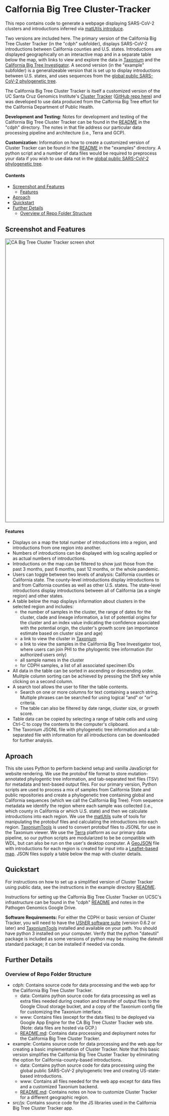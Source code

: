 # Calfornia Big Tree Cluster-Tracker
This repo contains code to generate a webpage displaying SARS-CoV-2 clusters and introductions inferred via [matUtils introduce](https://usher-wiki.readthedocs.io/en/latest/matUtils.html#introduce). 

Two versions are included here. The primary version of the California Big Tree Cluster Tracker (in the "cdph" subfolder), displays SARS-CoV-2 introductions between California counties and U.S. states. Introductions are displayed geographically on an interactive map and in a separate table below the map, with links to view and explore the data in [Taxonium](http://taxonium.org) and the [California Big Tree Investigator](https://github.com/pathogen-genomics/paui-mapper). A second version (in the "example" subfolder) is a generalizeable version that is set up to display introductions between U.S. states, and uses sequences from the [global public SARS-CoV-2 phylogenetic tree](https://hgdownload.soe.ucsc.edu/goldenPath/wuhCor1/UShER_SARS-CoV-2/).

The California Big Tree Cluster Tracker is itself a customized version of the UC Santa Cruz Genomics Institute's [Cluster Tracker](https://clustertracker.gi.ucsc.edu/) ([GitHub repo here](https://github.com/jmcbroome/introduction-website)) and was developed to use data produced from the Calfornia Big Tree effort for the California Department of Public Health.

**Development and Testing:** Notes for development and testing of the California Big Tree Cluster Tracker can be found in the [README](cdph/README.md) in the "cdph" directory. The notes in that file address our particular data processing pipeline and architecture (i.e., Terra and GCP).

**Customization:** Information on how to create a customized version of Cluster Tracker can be found in the [README](example/README.md) in the "examples" directory. A python script and a number of data files would be required to preprocess your data if you wish to use data not in the [global public SARS-CoV-2 phylogenetic tree](https://hgdownload.soe.ucsc.edu/goldenPath/wuhCor1/UShER_SARS-CoV-2/).

#### Contents

* [Screenshot and Features](#screenshot-and-features)
  * [Features](#features)
* [Aproach](#aproach)
* [Quickstart](#quickstart)
* [Further Details](#further-details)
  * [Overview of Repo Folder Structure](#overview-of-repo-folder-structure)

## Screenshot and Features

<img width="900" style="border: 1px solid gray;" alt="CA Big Tree Cluster Tracker screen shot" src="https://user-images.githubusercontent.com/67020823/234706279-a62680b5-ee23-48cf-b275-788a3238bba7.png">

#### Features

* Displays on a map the total number of introductions into a region, and introductions from one region into another.
* Numbers of introductions can be displayed with log scaling applied or as actual numbers of introductions.
* Introductions on the map can be filtered to show just those from the past 3 months, past 6 months, past 12 months, or the whole pandemic.
* Users can toggle between two levels of analysis: California counties or California state. The county-level introductions display introductions to and from Calfornia counties as well as other U.S. states. The state-level introductions display introductions between all of California (as a single region) and other states.
* A table below the map displays information about clusters in the selected region and includes:
  * the number of samples in the cluster, the range of dates for the cluster, clade and lineage information, a list of potential origins for the cluster and an index value indicating the confidence associated with the potential origin, the cluster's growth score (an importance estimate based on cluster size and age)
  * a link to view the cluster in [Taxonium](http://taxonium.org)
  * a link to view the samples in the California Big Tree Investigator tool, where users can join PHI to the phylogentic tree information (for authorized users only)
  * all sample names in the cluster
  * for CDPH samples, a list of all associated specimen IDs
* All data in the table can be sorted in ascending or descending order. Mulitple column sorting can be achieved by pressing the Shift key while clicking on a second column.
* A search tool allows the user to filter the table contents.
  * Search on one or more columns for text containing a search string. Multiple phrases can be searched for using logical "and" or "or" criteria.
  * The table can also be filtered by date range, cluster size, or growth score.
* Table data can be copied by selecting a range of table cells and using Ctrl-C to copy the contents to the computer's clipboard.
* The Taxonium JSONL file with phylogenetic tree information and a tab-separated file with information for all introductions can be downloaded for further analysis.

## Aproach

This site uses Python to perform backend setup and vanilla JavaScript for website rendering. We use the protobuf file format to store mutation-annotated phylogentic tree information, and tab-separated text files (TSV) for metadata and text-based output files. For our primary version, Python scripts are used to process a mix of samples from California State and public repositories and create a phylogenetic tree containing global and California sequences (which we call the California Big Tree). From sequence metadata we identify the region where each sample was collected (i.e., which county in California or which U.S. state) and then we calculate introductions into each region. We use the [matUtils](https://usher-wiki.readthedocs.io/en/latest/matUtils.html) suite of tools for manipulating the protobuf files and calculating the introductions into each region. [TaxoniumTools](https://docs.taxonium.org/en/latest/taxoniumtools.html) is used to convert protobuf files to JSONL for use in the Taxonium viewer. We use the [Terra](https://terra.bio/) platform as our primary data pipeline, so our python scripts are modularized to be be compatible with WDL, but can also be run on the user's desktop computer. A [GeoJSON](https://geojson.org/) file with introductions for each region is created for input into a [Leaflet-based map](https://leafletjs.com/). JSON files supply a table below the map with cluster details.

## Quickstart

For instructions on how to set up a simplified version of Cluster Tracker using public data, see the instructions in the example directory [README](example/README.md).

Instructions for setting up the Calfornia Big Tree Cluster Tracker on UCSC's infrastructure can be found in the "cdph" [README](cdph/README.md) and notes in the Pathogen Genomics Google Drive.

**Software Requirements:** For either the CDPH or basic version of Cluster Tracker, you will need to have the [UShER software suite](https://usher-wiki.readthedocs.io/en/latest/Installation.html) (version 0.6.2 or later) and [TaxoniumTools](https://docs.taxonium.org/en/latest/taxoniumtools.html) installed and available on your path. You should have python 3 installed on your computer. Verify that the python "dateutil" package is included as some versions of python may be missing the dateutil standard package; it can be installed if needed via conda.


## Further Details

### Overview of Repo Folder Structure

* cdph: Contains source code for data processing and the web app for the California Big Tree Cluster Tracker.
  * data: Contains python source code for data processing as well as extra files needed during creation and transfer of output files to the Google Cloud storage bucket, and a copy of the Taxonium config file for customizing the Taxonium interface.
  * www: Contains files (except for the data files) to be deployed via Google App Engine for the CA Big Tree Cluster Tracker web site. (Note: data files are hosted via GCP.)
  * [README.md](cdph/README.md): Contains data processing and deployment notes for the California Big Tree Cluster Tracker.
* example: Contains source code for data processing and the web app for creating a basic implementation of Cluster Tracker. Note that this basic version simplifies the California Big Tree Cluster Tracker by eliminating the option for California-county-based introductions.
  * data: Contains python source code for data processing using the global public SARS-CoV-2 phylogenetic tree and creating US-state-based introductions.
  * www: Contains all files needed for the web app except for data files and a customized Taxonium backend.
  * [README.md](example/README.md): Contains notes on how to customize Cluster Tracker for a different geographic region.
* src/js: Contains source code for the JS libraries used in the California Big Tree Cluster Tracker app.
